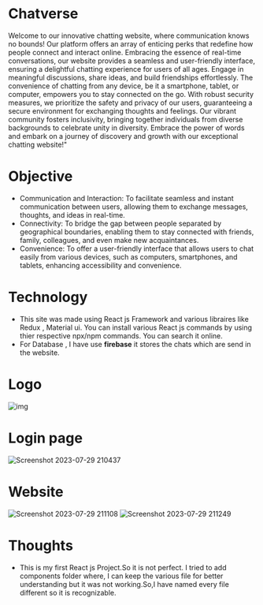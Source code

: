 # Chatverse
Welcome to our innovative chatting website, where communication knows no bounds! Our 
platform offers an array of enticing perks that redefine how people connect and interact 
online. Embracing the essence of real-time conversations, our website provides a seamless 
and user-friendly interface, ensuring a delightful chatting experience for users of all ages. 
Engage in meaningful discussions, share ideas, and build friendships effortlessly. The 
convenience of chatting from any device, be it a smartphone, tablet, or computer, empowers 
you to stay connected on the go. With robust security measures, we prioritize the safety and 
privacy of our users, guaranteeing a secure environment for exchanging thoughts and 
feelings. Our vibrant community fosters inclusivity, bringing together individuals from 
diverse backgrounds to celebrate unity in diversity. Embrace the power of words and embark 
on a journey of discovery and growth with our exceptional chatting website!"

# Objective
* Communication and Interaction: To facilitate seamless and instant communication between users,
  allowing them to exchange messages, thoughts, and ideas in real-time.
* Connectivity: To bridge the gap between people separated by geographical boundaries,
  enabling them to stay connected with friends, family, colleagues, and even make new acquaintances.
* Convenience: To offer a user-friendly interface that allows users to chat easily from various devices,
  such as computers, smartphones, and tablets, enhancing accessibility and convenience.

# Technology
* This site was made using React js Framework and various libraires like Redux , Material ui.
  You can install various React js commands by using thier respective npx/npm commands.
  You can search it online.
* For Database , I have use **firebase** it stores the chats which are send in the website.

# Logo 
![img](https://github.com/AkarshanGupta/chat/assets/115368981/87966dde-0292-45c0-bf28-97bb87636141)

# Login page
![Screenshot 2023-07-29 210437](https://github.com/AkarshanGupta/chat/assets/115368981/dd8747f4-6047-484e-afd8-24f7bcda51f5)

# Website 
![Screenshot 2023-07-29 211108](https://github.com/AkarshanGupta/chat/assets/115368981/1d30e906-f27e-4468-ad6b-c54e4e6c6b09)
![Screenshot 2023-07-29 211249](https://github.com/AkarshanGupta/chat/assets/115368981/9338ef79-3b36-45aa-bdac-6048392840be)

# Thoughts 
* This is my first React js Project.So it is not perfect.
  I tried to add components folder where, I can keep the various file
  for better understanding but it was not working.So,I have named every file different 
  so it is recognizable.





